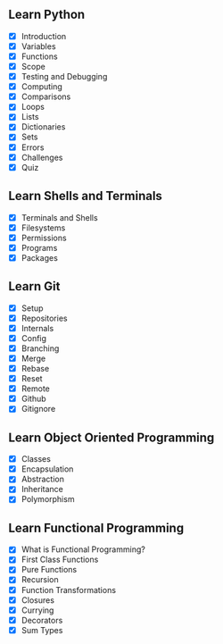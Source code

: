 ## Learn Python
- [x] Introduction
- [x] Variables
- [x] Functions
- [x] Scope
- [x] Testing and Debugging
- [x] Computing
- [x] Comparisons
- [x] Loops
- [x] Lists
- [x] Dictionaries
- [x] Sets
- [x] Errors
- [x] Challenges
- [x] Quiz

## Learn Shells and Terminals
- [x] Terminals and Shells
- [x] Filesystems
- [x] Permissions
- [x] Programs
- [x] Packages

## Learn Git
- [x] Setup
- [x] Repositories
- [x] Internals
- [x] Config
- [x] Branching
- [x] Merge
- [x] Rebase
- [x] Reset
- [x] Remote
- [x] Github
- [x] Gitignore

## Learn Object Oriented Programming
- [x] Classes
- [x] Encapsulation
- [x] Abstraction
- [x] Inheritance
- [x] Polymorphism

## Learn Functional Programming
- [x] What is Functional Programming?
- [x] First Class Functions
- [x] Pure Functions
- [x] Recursion
- [x] Function Transformations
- [x] Closures
- [x] Currying
- [x] Decorators
- [x] Sum Types
